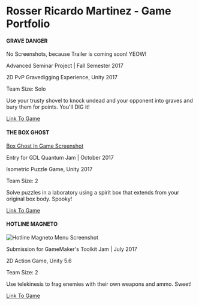 # Rosser Ricardo Martinez - Game Portfolio

#### GRAVE DANGER
No Screenshots, because Trailer is coming soon! YEOW!

Advanced Seminar Project | Fall Semester 2017

2D PvP Gravedigging Experience, Unity 2017

Team Size: Solo

Use your trusty shovel to knock undead and your opponent into graves and bury them for points. You'll DIG it! 

[Link To Game](https://github.com/rosserMartinez/Grave-Danger)


#### THE BOX GHOST

[Box Ghost In Game Screenshot](https://i.imgur.com/pZa0GEx.jpg)

Entry for GDL Quantum Jam | October 2017

Isometric Puzzle Game, Unity 2017

Team Size: 2

Solve puzzles in a laboratory using a spirit box that extends from your original box body. Spooky!

[Link To Game](https://github.com/rosserMartinez/The-Box-Ghost)

#### HOTLINE MAGNETO

![Hotline Magneto Menu Screenshot](https://img.itch.zone/aW1hZ2UvMTU5MTUzLzczMDA5NC5wbmc=/original/zKAPAA.png)

Submission for GameMaker's Toolkit Jam | July 2017

2D Action Game, Unity 5.6

Team Size: 2

Use telekinesis to frag enemies with their own weapons and ammo. Sweet!

[Link To Game](https://tmcgillicuddy.itch.io/hotline-magneto)

